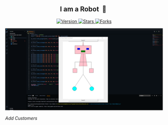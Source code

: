 <h2 align="center">I am a Robot &nbsp;🤖&nbsp;</h2>

<p align="center">
  
  <a href="https://github.com/BrianMarquez3/I-am-a-Robot/tags">
    <img src="https://img.shields.io/github/tag/BrianMarquez3/I-am-a-Robot.svg?label=version&style=flat" alt="Version">
  </a>
  <a href="https://github.com/BrianMarquez3/I-am-a-Robot/stargazers">
    <img src="https://img.shields.io/github/stars/BrianMarquez3/I-am-a-Robot.svg?style=flat" alt="Stars">
  </a>
  <a href="https://github.com/BrianMarquez3/I-am-a-Robot/network">
    <img src="https://img.shields.io/github/forks/BrianMarquez3/I-am-a-Robot.svg?style=flat" alt="Forks">
  </a> 
</p>
  
![python](./images/robot.png)

_Add Customers_
